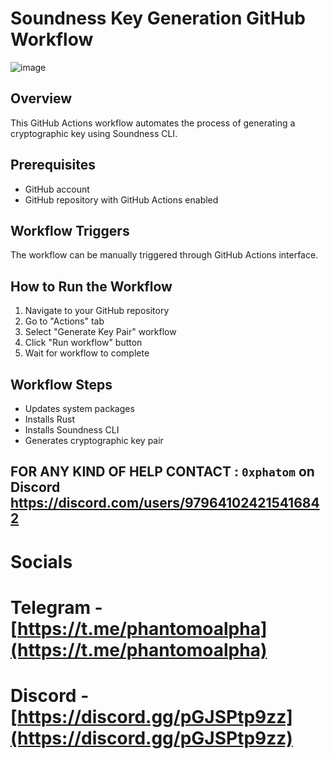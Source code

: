 # Soundness Key Generation GitHub Workflow

![image](https://github.com/user-attachments/assets/976de52f-a5ba-4b47-928d-1b5dfb2f185c)

## Overview
This GitHub Actions workflow automates the process of generating a cryptographic key using Soundness CLI.

## Prerequisites
- GitHub account
- GitHub repository with GitHub Actions enabled

## Workflow Triggers
The workflow can be manually triggered through GitHub Actions interface.

## How to Run the Workflow

1. Navigate to your GitHub repository
2. Go to "Actions" tab
3. Select "Generate Key Pair" workflow
4. Click "Run workflow" button
5. Wait for workflow to complete

## Workflow Steps
- Updates system packages
- Installs Rust
- Installs Soundness CLI
- Generates cryptographic key pair

## FOR ANY KIND OF HELP CONTACT : ` 0xphatom ` on Discord  https://discord.com/users/979641024215416842

# Socials 

# Telegram - [https://t.me/phantomoalpha](https://t.me/phantomoalpha)
# Discord - [https://discord.gg/pGJSPtp9zz](https://discord.gg/pGJSPtp9zz)
